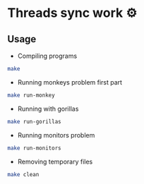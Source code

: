 # Threads sync work :gear:

## Usage
 - Compiling programs
 ```bash
 make
 ```
 - Running monkeys problem first part
 ```bash
make run-monkey
 ```
 - Running with gorillas
 ```bash
 make run-gorillas
 ```
 - Running monitors problem
 ```bash
 make run-monitors
 ```
 - Removing temporary files
 ```bash
 make clean
 ```
